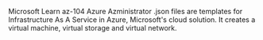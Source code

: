 Microsoft Learn az-104 Azure Azministrator
.json files are templates for Infrastructure As A Service in Azure, Microsoft's cloud solution. 
It creates a virtual machine, virtual storage and virtual network.
